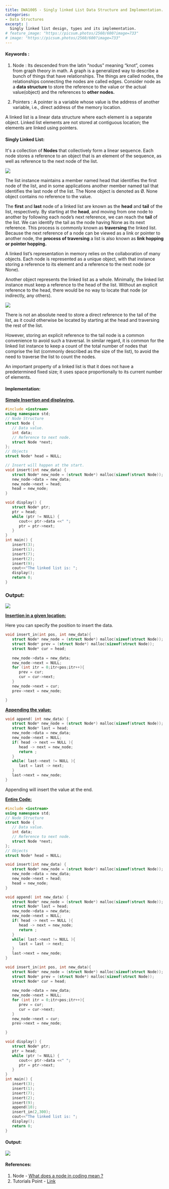 ```yaml
---
title: DWA1005 - Singly linked List Data Structure and Implementation.
categories:
- Data Structures
excerpt: |
  Singly linked list design, types and its implementation. 
# feature_image: "https://picsum.photos/2560/600?image=733"
# image: "https://picsum.photos/2560/600?image=733"
---
```


#### Keywords : 
1. Node : Its descended from the latin “nodus” meaning “knot”, comes from graph theory in math. A graph is a generalized way to describe a bunch of things that have relationships. The things are called nodes, the relationships connecting the nodes are called edges. Consider node as a <b>data structure</b> to store the reference to the value or the actual value(object) and the references to <b>other nodes.</b>

2. Pointers : A pointer is a variable whose value is the address of another variable, i.e., direct address of the memory location.


A linked list is a linear data structure where each element is a separate object. Linked list elements are not stored at contiguous location; the elements are linked using pointers.

#### Singly Linked List:

It's a collection of <b>Nodes</b> that collectively form a linear sequence. Each node stores a reference to an object that is an element of the sequence, as well as reference to the next node of the list. 

<img src="{{site.baseurl}}/assets/pics/singly-linked-list.png"><br>

The list instance maintains a member named head that identifies
the first node of the list, and in some applications another member named tail that identifies the last node of the list. The None object is denoted as Ø. None object contains no reference to the value. 

The <b>first</b> and <b>last</b> node of a linked list are known as the <b>head</b> and <b>tail</b> of the list, respectively. By starting at the <b>head</b>, and moving from one node to another by following each node’s next reference, we can reach the <b>tail</b> of the list. We can identify the tail as the node having None as its next reference. This process is commonly known as <b>traversing</b> the linked list. Because the next reference of a node can be viewed as a link or pointer to another node, the <b>process of traversing</b> a list is also known as <b>link hopping or pointer hopping.</b>


A linked list’s representation in memory relies on the collaboration of many objects. Each node is represented as a unique object, with that instance storing a reference to its element and a reference to the next node (or None). 

Another object represents the linked list as a whole. Minimally, the linked list instance must keep a reference to the head of the list. Without an explicit reference to the head, there
would be no way to locate that node (or indirectly, any others). 

<img src="{{site.baseurl}}/assets/pics/singly-linked-list-2.png"><br>

There is not an absolute need to store a direct reference to the tail of the list, as it could otherwise be located by starting at the head and traversing the rest of the list. 

However, storing an explicit reference to the tail node is a common convenience to avoid such a traversal. In similar regard, it is common for the linked list instance to keep a count of the total number of nodes that comprise the list (commonly described as the size of the list), to avoid the need to traverse the list to count the nodes.

An important property of a linked list is that it does not have a predetermined fixed size; it uses space proportionally to its current number of elements.

#### Implementation:

<b><u>Simple Insertion and displaying.</u></b>

```cpp
#include <iostream>
using namespace std;
// Node Structure
struct Node {
   // Data value.
   int data; 
   // Reference to next node.
   struct Node *next; 
}; 
// Objects
struct Node* head = NULL;   

// Insert will happen at the start.
void insert(int new_data) { 
   struct Node* new_node = (struct Node*) malloc(sizeof(struct Node)); 
   new_node->data = new_data; 
   new_node->next = head; 
   head = new_node; 
} 

void display() { 
   struct Node* ptr;
   ptr = head;
   while (ptr != NULL) { 
      cout<< ptr->data <<" "; 
      ptr = ptr->next; 
   } 
} 
int main() { 
   insert(3);
   insert(1);
   insert(7);
   insert(2);
   insert(9);
   cout<<"The linked list is: ";
   display(); 
   return 0; 
} 
```
### Output:
<img src="{{site.baseurl}}/assets/pics/singly_linked_list_ex1.png"><br>

<b><u>Insertion in a given location:</u></b>

Here you can specify the position to insert the data.


```cpp
void insert_in(int pos, int new_data){
   struct Node* new_node = (struct Node*) malloc(sizeof(struct Node)); 
   struct Node* prev = (struct Node*) malloc(sizeof(struct Node));
   struct Node* cur = head;
   
   new_node->data = new_data; 
   new_node->next = NULL;
   for (int itr = 0;itr<pos;itr++){
      prev = cur;
      cur = cur->next;
   }
   new_node->next = cur;
   prev->next = new_node;

}

```

<b><u>Appending the value: </u></b>

```cpp
void append( int new_data) {
   struct Node* new_node = (struct Node*) malloc(sizeof(struct Node)); 
   struct Node* last = head;
   new_node->data = new_data; 
   new_node->next = NULL;
   if( head -> next == NULL ){
      head -> next = new_node;
      return ;
   } 
   while( last->next != NULL ){
      last = last -> next;
   }
   last->next = new_node;
}
```
Appending will insert the value at the end.

<b><u>Entire Code:</u></b>

```cpp
#include <iostream>
using namespace std;
// Node Structure
struct Node {
   // Data value.
   int data; 
   // Reference to next node.
   struct Node *next; 
}; 
// Objects
struct Node* head = NULL;   

void insert(int new_data) { 
   struct Node* new_node = (struct Node*) malloc(sizeof(struct Node)); 
   new_node->data = new_data; 
   new_node->next = head; 
   head = new_node; 
} 

void append( int new_data) {
   struct Node* new_node = (struct Node*) malloc(sizeof(struct Node)); 
   struct Node* last = head;
   new_node->data = new_data; 
   new_node->next = NULL;
   if( head -> next == NULL ){
      head -> next = new_node;
      return ;
   } 
   while( last->next != NULL ){
      last = last -> next;
   }
   last->next = new_node;
}

void insert_in(int pos, int new_data){
   struct Node* new_node = (struct Node*) malloc(sizeof(struct Node)); 
   struct Node* prev = (struct Node*) malloc(sizeof(struct Node));
   struct Node* cur = head;
   
   new_node->data = new_data; 
   new_node->next = NULL;
   for (int itr = 0;itr<pos;itr++){
      prev = cur;
      cur = cur->next;
   }
   new_node->next = cur;
   prev->next = new_node;

}

void display() { 
   struct Node* ptr;
   ptr = head;
   while (ptr != NULL) { 
      cout<< ptr->data <<" "; 
      ptr = ptr->next; 
   } 
} 
int main() { 
   insert(3);
   insert(1);
   insert(7);
   insert(2);
   insert(9);
   append(10);
   insert_in(2,300);
   cout<<"The linked list is: ";
   display(); 
   return 0; 
} 
```

#### Output:

<img src="{{site.baseurl}}/assets/pics/singly_linked_list_ex2.png"><br>


#### References:
1. Node - <a href="https://www.quora.com/What-does-a-node-in-coding-mean"> What does a node in coding mean ?</a>
2. Tutorials Point - <a href="https://www.tutorialspoint.com/data_structures_algorithms/linked_list_algorithms.htm"> Link </a>




